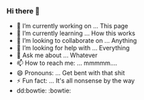 ### Hi there 👋
- 🔭 I’m currently working on ... This page
- 🌱 I’m currently learning ... How this works
- 👯 I’m looking to collaborate on ... Anything
- 🤔 I’m looking for help with ... Everything
- 💬 Ask me about ... Whatever
- 📫 How to reach me: ... mmmmm....
- 😄 Pronouns: ... Get bent with that shit
- ⚡ Fun fact: ... It's all nonsense by the way
- dd:bowtie: :bowtie: 
<!--
**red-equinox/red-equinox** is a ✨ _special_ ✨ repository because its `README.md` (this file) appears on your GitHub profile.
:toungue:
Here are some ideas to get you started:

- 🔭 I’m currently working on ...
- 🌱 I’m currently learning ...
- 👯 I’m looking to collaborate on ...
- 🤔 I’m looking for help with ...
- 💬 Ask me about ...
- 📫 How to reach me: ...
- 😄 Pronouns: ...
- ⚡ Fun fact: ...
-->
